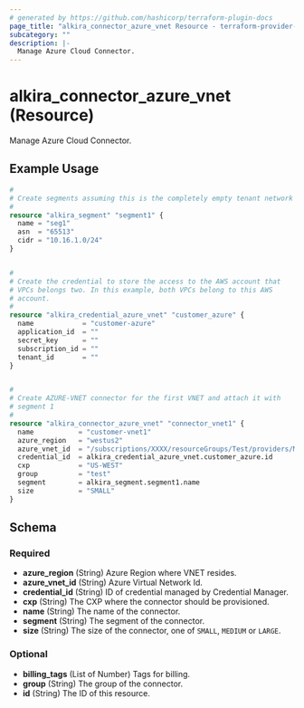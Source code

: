 ```yaml
---
# generated by https://github.com/hashicorp/terraform-plugin-docs
page_title: "alkira_connector_azure_vnet Resource - terraform-provider-alkira"
subcategory: ""
description: |-
  Manage Azure Cloud Connector.
---
```


# alkira_connector_azure_vnet (Resource)

Manage Azure Cloud Connector.

## Example Usage

```terraform
#
# Create segments assuming this is the completely empty tenant network
#
resource "alkira_segment" "segment1" {
  name = "seg1"
  asn  = "65513"
  cidr = "10.16.1.0/24"
}


#
# Create the credential to store the access to the AWS account that
# VPCs belongs two. In this example, both VPCs belong to this AWS
# account.
#
resource "alkira_credential_azure_vnet" "customer_azure" {
  name            = "customer-azure"
  application_id  = ""
  secret_key      = ""
  subscription_id = ""
  tenant_id       = ""
}


#
# Create AZURE-VNET connector for the first VNET and attach it with
# segment 1
#
resource "alkira_connector_azure_vnet" "connector_vnet1" {
  name           = "customer-vnet1"
  azure_region   = "westus2"
  azure_vnet_id  = "/subscriptions/XXXX/resourceGroups/Test/providers/Microsoft.Network/virtualNetworks/customer-vnet1"
  credential_id  = alkira_credential_azure_vnet.customer_azure.id
  cxp            = "US-WEST"
  group          = "test"
  segment        = alkira_segment.segment1.name
  size           = "SMALL"
}
```

<!-- schema generated by tfplugindocs -->
## Schema

### Required

- **azure_region** (String) Azure Region where VNET resides.
- **azure_vnet_id** (String) Azure Virtual Network Id.
- **credential_id** (String) ID of credential managed by Credential Manager.
- **cxp** (String) The CXP where the connector should be provisioned.
- **name** (String) The name of the connector.
- **segment** (String) The segment of the connector.
- **size** (String) The size of the connector, one of `SMALL`, `MEDIUM` or `LARGE`.

### Optional

- **billing_tags** (List of Number) Tags for billing.
- **group** (String) The group of the connector.
- **id** (String) The ID of this resource.


